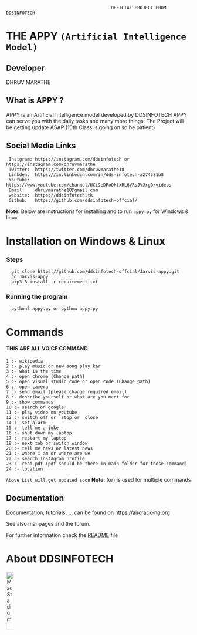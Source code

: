                                             OFFICIAL PROJECT FROM DDSINFOTECH 
                                            
# THE APPY `(Artificial Intelligence Model)`

## Developer 
   DHRUV MARATHE 
## What is APPY ?

APPY is an Artificial Intelligence model developed by DDSINFOTECH 
APPY can serve you with the daily tasks and many more things.
The Project will be getting update ASAP (10th Class is going on so be patient)

## Social Media	Links 			

     Instgram: https://instagram.com/ddsinfotech or https://instagram.com/dhruvmarathe
     Twitter:  https://twitter.com/dhruvmarathe18
     Linkden:  https://in.linkedin.com/in/dds-infotech-a274581b8
     Youtube:  https://www.youtube.com/channel/UCi9eDPoQktxRL6VRsJVJrgQ/videos
     Email:    dhruvmarathe18@gmail.com  
     website:  https://ddsinfotech.tk
     Github:   https://github.com/ddsinfotech-offcial/





**Note**: Below are instructions for installing and to run `appy.py` for Windows & linux

# Installation on Windows & Linux
### Steps
      git clone https://github.com/ddsinfotech-offcial/Jarvis-appy.git
      cd Jarvis-appy
      pip3.8 install -r requirement.txt
### Running the program
      python3 appy.py or python appy.py

# Commands

   #### THIS ARE ALL VOICE COMMAND

    1 :- wikipedia
    2 :- play music or new song play kar
    3 :- what is the time
    4 :- open chrome (Change path) 
    5 :- open visual studio code or open code (Change path)
    6 :- open camera
    7 :- send email (please change required email)
    8 :- describe yourself or what are you ment for
    9 :- show commands
    10 :- search on google
    11 :- play video on youtube
    12 :- switch off or  stop or  close 
    14 :- set alarm
    15 :- tell me a joke
    16 :- shut down my laptop
    17 :- restart my laptop
    19 :- next tab or switch window
    20 :- tell me news or latest news
    21 :- where i am or where are we
    22 :- search instagram profile  
    23 :- read pdf (pdf should be there in main folder for these command)
    24 :- location
 
`Above List will get updated soon`
 **Note**: (or) is used for multiple commands 


## Documentation


Documentation, tutorials, ... can be found on https://aircrack-ng.org

See also manpages and the forum.

For further information check the [README](README) file

# About DDSINFOTECH

<img src="https://ddsinfotech.tk/Logo.jpg" alt="MacStadium" width="20%" height="20%">









